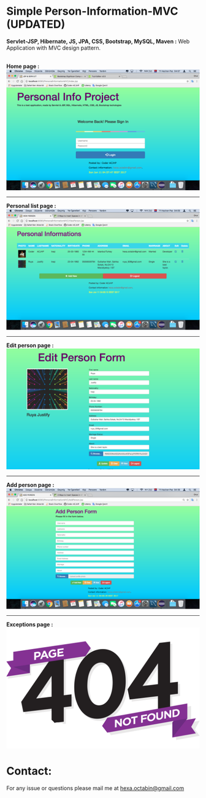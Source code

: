 # Simple Person-Information-MVC (UPDATED)
<label><b>Servlet-JSP, Hibernate, JS, JPA, CSS, Bootstrap, MySQL, Maven :</b> Web Application with MVC design pattern.</label>

<br/>
<label><b>Home page :</b></label>
<br/>
<img src="https://github.com/Coder-ACJHP/Personal-Information-MVC/blob/master/WebContent/images/Login-page.png">
<hr>
<label><b>Personal list page :</b></label>
<br/>
<img src="https://github.com/Coder-ACJHP/Personal-Information-MVC/blob/master/WebContent/images/View-page.png">
<hr>
<label><b>Edit person page : </b></label>
<br/>
<img src="https://github.com/Coder-ACJHP/Personal-Information-MVC/blob/master/WebContent/images/Edit-page.png">
<hr>
<label><b>Add person page : </b></label>
<br/>
<img src="https://github.com/Coder-ACJHP/Personal-Information-MVC/blob/master/WebContent/images/Add-page.png">
<hr>
<label><b>Exceptions page : </b></label>
<br/>
<img src="https://github.com/Coder-ACJHP/Personal-Information-MVC/blob/master/WebContent/images/404.png">

<h1>Contact:</h1>
<label>For any issue or questions please mail me at </label><a href="mailto:hexa.octabin@gmail.com">hexa.octabin@gmail.com</a>
